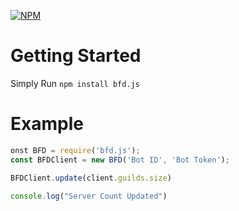 [![NPM](https://nodei.co/npm/bfd.js.png?downloads=true&downloadRank=true&stars=true)](https://npmjs.com/package/bfd.js/)

# Getting Started
Simply Run `npm install bfd.js`

# Example
```javascript
onst BFD = require('bfd.js');
const BFDClient = new BFD('Bot ID', 'Bot Token');

BFDClient.update(client.guilds.size)

console.log("Server Count Updated")
```